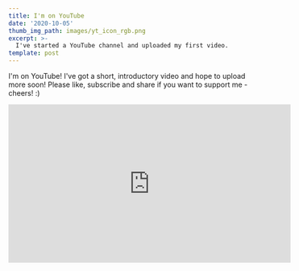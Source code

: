 ```yaml
---
title: I'm on YouTube
date: '2020-10-05'
thumb_img_path: images/yt_icon_rgb.png
excerpt: >-
  I've started a YouTube channel and uploaded my first video.
template: post
---
```


I'm on YouTube! I've got a short, introductory video and hope to upload more soon! Please like, subscribe and share if you want to support me - cheers! :)

<iframe width="560" height="315" src="https://www.youtube.com/embed/FEw85Uh1on8" frameborder="0" allow="accelerometer; autoplay; clipboard-write; encrypted-media; gyroscope; picture-in-picture" allowfullscreen></iframe>
